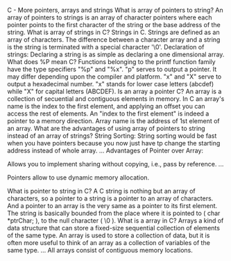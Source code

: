    C - More pointers, arrays and strings What is array of pointers to string? An array of pointers to strings is an array of character pointers where each pointer points to the first character of the string or the base address of the string. What is array of strings in C? Strings in C. Strings are defined as an array of characters. The difference between a character array and a string is the string is terminated with a special character '\0'. Declaration of strings: Declaring a string is as simple as declaring a one dimensional array. What does %P mean C? Functions belonging to the printf function family have the type specifiers "%p" and "%x". "p" serves to output a pointer. It may differ depending upon the compiler and platform. "x" and "X" serve to output a hexadecimal number. "x" stands for lower case letters (abcdef) while "X" for capital letters (ABCDEF). Is an array a pointer C? An array is a collection of secuential and contiguous elements in memory. In C an array's name is the index to the first element, and applying an offset you can access the rest of elements. An "index to the first element" is indeed a pointer to a memory direction. Array name is the address of 1st element of an array. What are the advantages of using array of pointers to string instead of an array of strings? String Sorting: String sorting would be fast when you have pointers because you now just have tp change the starting address instead of whole array. ... Advantages of Pointer over Array:



Allows you to implement sharing without copying, i.e., pass by reference. ...

Pointers allow to use dynamic memory allocation.

What is pointer to string in C? A C string is nothing but an array of characters, so a pointer to a string is a pointer to an array of characters. And a pointer to an array is the very same as a pointer to its first element. The string is basically bounded from the place where it is pointed to ( char *ptrChar; ), to the null character ( \0 ). What is a array in C? Arrays a kind of data structure that can store a fixed-size sequential collection of elements of the same type. An array is used to store a collection of data, but it is often more useful to think of an array as a collection of variables of the same type. ... All arrays consist of contiguous memory locations.

